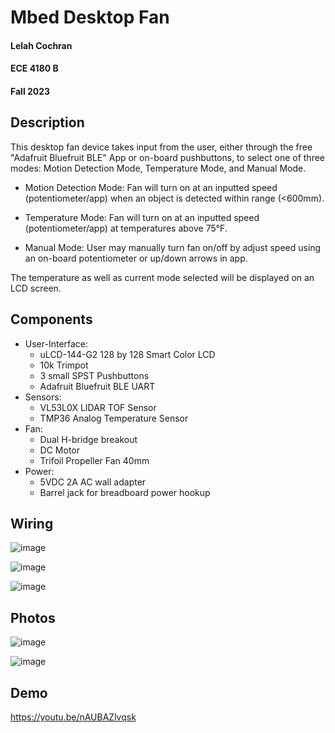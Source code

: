 # Mbed Desktop Fan
#### Lelah Cochran
#### ECE 4180 B
#### Fall 2023

## Description
This desktop fan device takes input from the user, either through the free "Adafruit Bluefruit BLE" App or on-board pushbuttons, to select one of three modes: Motion Detection Mode, Temperature Mode, and Manual Mode.

- Motion Detection Mode: Fan will turn on at an inputted speed (potentiometer/app) when an object is detected 
  within range (<600mm).

- Temperature Mode: Fan will turn on at an inputted speed (potentiometer/app) at temperatures above 75°F.

- Manual Mode: User may manually turn fan on/off by adjust speed using an on-board potentiometer or up/down arrows in app.

The temperature as well as current mode selected will be displayed on an LCD screen.

## Components
- User-Interface:
  -  uLCD-144-G2 128 by 128 Smart Color LCD
  -  10k Trimpot
  -  3 small SPST Pushbuttons
  -  Adafruit Bluefruit BLE UART 
- Sensors:
  -  VL53L0X LIDAR TOF Sensor
  -  TMP36 Analog Temperature Sensor
- Fan:
  -  Dual H-bridge breakout
  -  DC Motor
  -  Trifoil Propeller Fan 40mm
- Power:
  -  5VDC 2A AC wall adapter
  -  Barrel jack for breadboard power hookup

## Wiring

![image](https://github.com/lelahc/MbedDesktopFan/assets/153053788/9ac31ef4-c87d-4835-98ee-904a866f41d6)

![image](https://github.com/lelahc/MbedDesktopFan/assets/153053788/f3bb1ee4-7b3e-455b-a7f9-ef7131af3086)

![image](https://github.com/lelahc/MbedDesktopFan/assets/153053788/195ab374-be9a-4c20-bc0d-e745b55195eb)

## Photos

![image](https://github.com/lelahc/MbedDesktopFan/assets/153053788/f3a14c8f-1063-41bf-9788-b02f05db6107)

![image](https://github.com/lelahc/MbedDesktopFan/assets/153053788/59198e8a-fb5a-4494-a421-6ff5e012ea19)

## Demo
https://youtu.be/nAUBAZlvqsk

